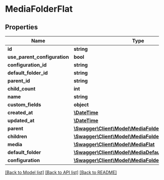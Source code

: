 # MediaFolderFlat

## Properties
Name | Type | Description | Notes
------------ | ------------- | ------------- | -------------
**id** | **string** |  | [optional] 
**use_parent_configuration** | **bool** |  | [optional] 
**configuration_id** | **string** |  | 
**default_folder_id** | **string** |  | [optional] 
**parent_id** | **string** |  | [optional] 
**child_count** | **int** |  | [optional] 
**name** | **string** |  | 
**custom_fields** | **object** |  | [optional] 
**created_at** | [**\DateTime**](\DateTime.md) |  | 
**updated_at** | [**\DateTime**](\DateTime.md) |  | 
**parent** | [**\Swagger\Client\Model\MediaFolderFlat**](MediaFolderFlat.md) |  | [optional] 
**children** | [**\Swagger\Client\Model\MediaFolderFlat**](MediaFolderFlat.md) |  | [optional] 
**media** | [**\Swagger\Client\Model\MediaFlat**](MediaFlat.md) |  | [optional] 
**default_folder** | [**\Swagger\Client\Model\MediaDefaultFolderFlat**](MediaDefaultFolderFlat.md) |  | [optional] 
**configuration** | [**\Swagger\Client\Model\MediaFolderConfigurationFlat**](MediaFolderConfigurationFlat.md) |  | [optional] 

[[Back to Model list]](../../README.md#documentation-for-models) [[Back to API list]](../../README.md#documentation-for-api-endpoints) [[Back to README]](../../README.md)

